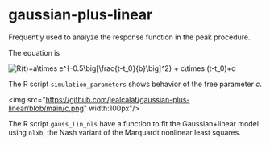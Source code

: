 # gaussian-plus-linear
Frequently used to analyze the response function in the peak procedure. 

The equation is

<img src="https://latex.codecogs.com/svg.image?R(t)=a\times&space;e^{-0.5\big[\frac{t-t_0}{b}\big]^2}&space;&plus;&space;c\times&space;(t-t_0)&plus;d" title="R(t)=a\times e^{-0.5\big[\frac{t-t_0}{b}\big]^2} + c\times (t-t_0)+d" />

The R script `simulation_parameters` shows behavior of the free parameter _c_. 

<img src="https://github.com/jealcalat/gaussian-plus-linear/blob/main/c.png" width:100px"/>

The R script `gauss_lin_nls` have a function to fit the Gaussian+linear model using `nlxb`, the Nash variant of the Marquardt nonlinear least squares.
